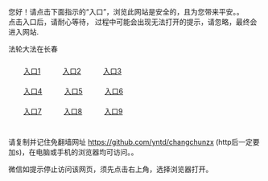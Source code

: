 您好！请点击下面指示的“入口”，浏览此网站是安全的，且为您带来平安。。 <br/>
点击入口后，请耐心等待， 过程中可能会出现无法打开的提示，请忽略，最终会进入网站. </br>

法轮大法在长春<br/>
<div style="padding:10px"><a style="margin:20px" target="_blank" href="https://d375vbhtno4xqk.cloudfront.net/2Qpsp?cgubao" id="ccLink1" rel="nofollow">入口1</a> <a target="_blank" style="margin:20px" href="https://d28tr121krcg2y.cloudfront.net/2Qpsp?nqzrii" id="ccLink2" rel="nofollow">入口2</a> <a style="margin:20px" target="_blank" href="https://d1pmvrlzxx9hok.cloudfront.net/2Qpsp?ssajrahr" id="ccLink3" rel="nofollow">入口3</a></div>

<div style="padding:10px" ><a style="margin:20px" target="_blank" href="https://d375vbhtno4xqk.cloudfront.net/2Qpsp?cgubao" id="ccLink4" rel="nofollow">入口4</a> <a style="margin:20px" href="https://d28tr121krcg2y.cloudfront.net/2Qpsp?nqzrii" target="_blank" id="ccLink5" rel="nofollow">入口5</a> <a style="margin:20px" href="https://d1pmvrlzxx9hok.cloudfront.net/2Qpsp?ssajrahr" target="_blank" id="ccLink6" rel="nofollow">入口6</a></div>

<div style="padding:10px"><a style="margin:20px" target="_blank" href="https://d375vbhtno4xqk.cloudfront.net/2Qpsp?cgubao" id="ccLink7" rel="nofollow">入口7</a> <a style="margin:20px" href="https://d28tr121krcg2y.cloudfront.net/2Qpsp?nqzrii" target="_blank" id="ccLink8" rel="nofollow">入口8</a> <a style="margin:20px" target="_blank" href="https://d1pmvrlzxx9hok.cloudfront.net/2Qpsp?ssajrahr" id="ccLink9" rel="nofollow">入口9</a></div>

<br/>



请复制并记住免翻墙网址 https://github.com/yntd/changchunzx (http后一定要加s)，在电脑或手机的浏览器均可访问。。<br/>

微信如提示停止访问该网页，须先点击右上角，选择浏览器打开。
